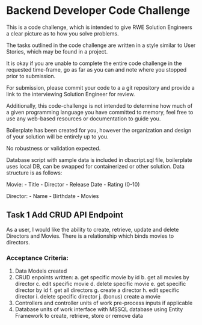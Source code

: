 # Backend Developer Code Challenge

This is a code challenge, which is intended to give RWE Solution Engineers a clear picture as to how you solve problems.

The tasks outlined in the code challenge are written in a style similar to User Stories, which may be found in a project.

It is okay if you are unable to complete the entire code challenge in the requested time-frame, go as far as you can and note where you stopped prior to submission.

For submission, please commit your code to a a git repository and provide a link to the interviewing Solution Engineer for review.

Additionally, this code-challenge is not intended to determine how much of a given programming language you have committed to memory, feel free to use any web-based resources or documentation to guide you.

Boilerplate has been created for you, however the organization and design of your solution will be entirely up to you.

No robustness or validation expected.

Database script with sample data is included in dbscript.sql file, boilerplate uses local DB, can be swapped for containerized or other solution. Data structure is as follows:

Movie:
	- Title
	- Director
	- Release Date
	- Rating (0-10)

Director:
	- Name
	- Birthdate
	- Movies


## Task 1 Add CRUD API Endpoint

As a user, I would like the ability to create, retrieve, update and delete Directors and Movies. There is a relationship which binds movies to directors.

### Acceptance Criteria:

1. Data Models created
2. CRUD enpoints written:
	a. get specific movie by id
	b. get all movies by director
	c. edit specific movie
	d. delete specific movie
	e. get specific director by id
	f. get all directors
	g. create a director
	h. edit specific director
	i. delete specific director
	j. (bonus) create a movie
3. Controllers and controller units of work pre-process inputs if applicable
4. Database units of work interface with MSSQL database using Entity Framework to create, retrieve, store or remove data
